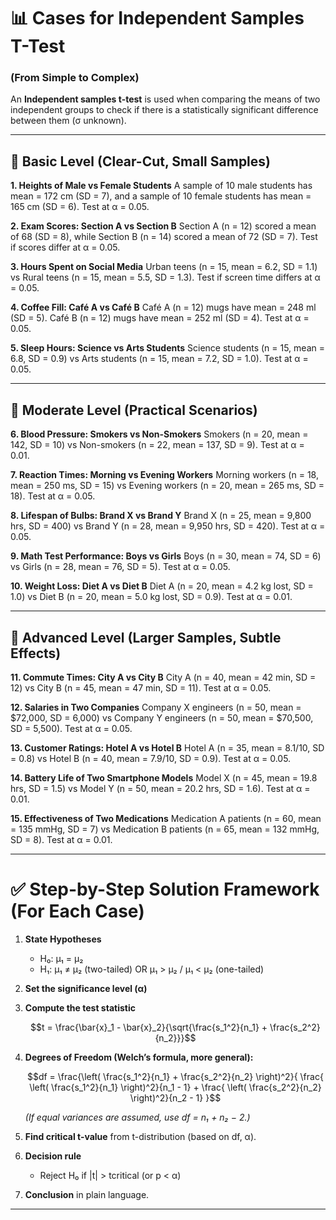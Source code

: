 # 📊 Cases for Independent Samples T-Test

### (From Simple to Complex)

An **Independent samples t-test** is used when comparing the means of two independent groups to check if there is a statistically significant difference between them (σ unknown).

---

## 🔹 Basic Level (Clear-Cut, Small Samples)

**1. Heights of Male vs Female Students**
A sample of 10 male students has mean = 172 cm (SD = 7), and a sample of 10 female students has mean = 165 cm (SD = 6). Test at α = 0.05.

**2. Exam Scores: Section A vs Section B**
Section A (n = 12) scored a mean of 68 (SD = 8), while Section B (n = 14) scored a mean of 72 (SD = 7). Test if scores differ at α = 0.05.

**3. Hours Spent on Social Media**
Urban teens (n = 15, mean = 6.2, SD = 1.1) vs Rural teens (n = 15, mean = 5.5, SD = 1.3). Test if screen time differs at α = 0.05.

**4. Coffee Fill: Café A vs Café B**
Café A (n = 12) mugs have mean = 248 ml (SD = 5). Café B (n = 12) mugs have mean = 252 ml (SD = 4). Test at α = 0.05.

**5. Sleep Hours: Science vs Arts Students**
Science students (n = 15, mean = 6.8, SD = 0.9) vs Arts students (n = 15, mean = 7.2, SD = 1.0). Test at α = 0.05.

---

## 🔹 Moderate Level (Practical Scenarios)

**6. Blood Pressure: Smokers vs Non-Smokers**
Smokers (n = 20, mean = 142, SD = 10) vs Non-smokers (n = 22, mean = 137, SD = 9). Test at α = 0.01.

**7. Reaction Times: Morning vs Evening Workers**
Morning workers (n = 18, mean = 250 ms, SD = 15) vs Evening workers (n = 20, mean = 265 ms, SD = 18). Test at α = 0.05.

**8. Lifespan of Bulbs: Brand X vs Brand Y**
Brand X (n = 25, mean = 9,800 hrs, SD = 400) vs Brand Y (n = 28, mean = 9,950 hrs, SD = 420). Test at α = 0.05.

**9. Math Test Performance: Boys vs Girls**
Boys (n = 30, mean = 74, SD = 6) vs Girls (n = 28, mean = 76, SD = 5). Test at α = 0.05.

**10. Weight Loss: Diet A vs Diet B**
Diet A (n = 20, mean = 4.2 kg lost, SD = 1.0) vs Diet B (n = 20, mean = 5.0 kg lost, SD = 0.9). Test at α = 0.01.

---

## 🔹 Advanced Level (Larger Samples, Subtle Effects)

**11. Commute Times: City A vs City B**
City A (n = 40, mean = 42 min, SD = 12) vs City B (n = 45, mean = 47 min, SD = 11). Test at α = 0.05.

**12. Salaries in Two Companies**
Company X engineers (n = 50, mean = \$72,000, SD = 6,000) vs Company Y engineers (n = 50, mean = \$70,500, SD = 5,500). Test at α = 0.05.

**13. Customer Ratings: Hotel A vs Hotel B**
Hotel A (n = 35, mean = 8.1/10, SD = 0.8) vs Hotel B (n = 40, mean = 7.9/10, SD = 0.9). Test at α = 0.05.

**14. Battery Life of Two Smartphone Models**
Model X (n = 45, mean = 19.8 hrs, SD = 1.5) vs Model Y (n = 50, mean = 20.2 hrs, SD = 1.6). Test at α = 0.01.

**15. Effectiveness of Two Medications**
Medication A patients (n = 60, mean = 135 mmHg, SD = 7) vs Medication B patients (n = 65, mean = 132 mmHg, SD = 8). Test at α = 0.01.

---

# ✅ Step-by-Step Solution Framework (For Each Case)

1. **State Hypotheses**

   * H₀: μ₁ = μ₂
   * H₁: μ₁ ≠ μ₂ (two-tailed) OR μ₁ > μ₂ / μ₁ < μ₂ (one-tailed)

2. **Set the significance level (α)**

3. **Compute the test statistic**

   $$t = \frac{\bar{x}_1 - \bar{x}_2}{\sqrt{\frac{s_1^2}{n_1} + \frac{s_2^2}{n_2}}}$$

4. **Degrees of Freedom (Welch’s formula, more general):**

   $$df = \frac{\left( \frac{s_1^2}{n_1} + \frac{s_2^2}{n_2} \right)^2}{ \frac{ \left( \frac{s_1^2}{n_1} \right)^2}{n_1 - 1} + \frac{ \left( \frac{s_2^2}{n_2} \right)^2}{n_2 - 1} }$$

   *(If equal variances are assumed, use df = n₁ + n₂ − 2.)*

5. **Find critical t-value** from t-distribution (based on df, α).

6. **Decision rule**

   * Reject H₀ if |t| > tcritical (or p < α)

7. **Conclusion** in plain language.

---
